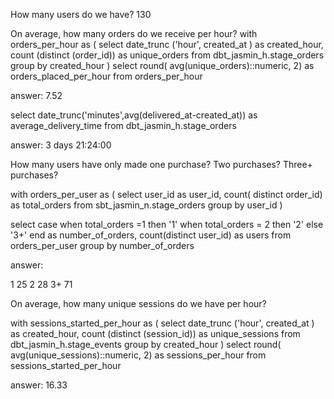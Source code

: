 How many users do we have?
130

On average, how many orders do we receive per hour?
with orders_per_hour as 
(
select date_trunc ('hour', created_at ) as created_hour,
        count (distinct (order_id)) as unique_orders
from dbt_jasmin_h.stage_orders
group by created_hour
)
select
round( avg(unique_orders)::numeric, 2) as orders_placed_per_hour
from orders_per_hour

answer: 7.52

select date_trunc('minutes',avg(delivered_at-created_at)) as average_delivery_time
from dbt_jasmin_h.stage_orders

answer: 3 days 21:24:00

How many users have only made one purchase? Two purchases? Three+ purchases?

with orders_per_user as 
(
select user_id as user_id, 
count( distinct order_id) as total_orders
from sbt_jasmin_n.stage_orders
group by user_id
)

select
case
when total_orders =1 then '1'
when total_orders = 2 then '2'
else '3+'
end as number_of_orders,
count(distinct user_id) as users
from orders_per_user
group by number_of_orders

answer:

 1  25
 2  28
 3+ 71

On average, how many unique sessions do we have per hour?

with sessions_started_per_hour as 
(
select date_trunc ('hour', created_at ) as created_hour,
        count (distinct (session_id)) as unique_sessions
from dbt_jasmin_h.stage_events
group by created_hour
)
select
round( avg(unique_sessions)::numeric, 2) as sessions_per_hour
from sessions_started_per_hour

answer: 16.33
 
